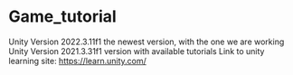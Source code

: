 # Game_tutorial
Unity Version 2022.3.11f1 the newest version, with the one we are working
Unity Version 2021.3.31f1 version with available tutorials
Link to unity learning site: https://learn.unity.com/

